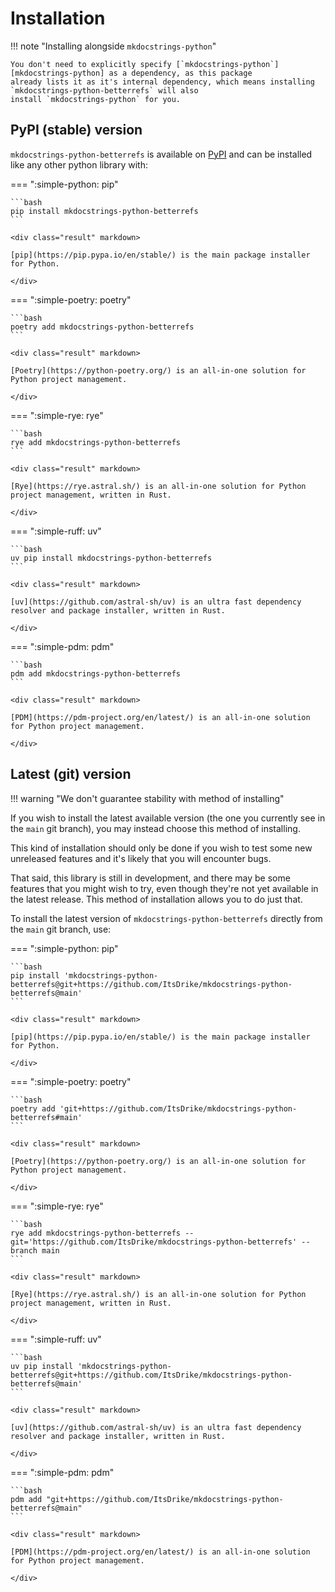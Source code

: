 # Installation

!!! note "Installing alongside `mkdocstrings-python`"

    You don't need to explicitly specify [`mkdocstrings-python`][mkdocstrings-python] as a dependency, as this package
    already lists it as it's internal dependency, which means installing `mkdocstrings-python-betterrefs` will also
    install `mkdocstrings-python` for you.

## PyPI (stable) version

`mkdocstrings-python-betterrefs` is available on [PyPI] and can be installed like any other python library with:

=== ":simple-python: pip"

    ```bash
    pip install mkdocstrings-python-betterrefs
    ```

    <div class="result" markdown>

    [pip](https://pip.pypa.io/en/stable/) is the main package installer for Python.

    </div>

=== ":simple-poetry: poetry"

    ```bash
    poetry add mkdocstrings-python-betterrefs
    ```

    <div class="result" markdown>

    [Poetry](https://python-poetry.org/) is an all-in-one solution for Python project management.

    </div>

=== ":simple-rye: rye"

    ```bash
    rye add mkdocstrings-python-betterrefs
    ```

    <div class="result" markdown>

    [Rye](https://rye.astral.sh/) is an all-in-one solution for Python project management, written in Rust.

    </div>

=== ":simple-ruff: uv"

    ```bash
    uv pip install mkdocstrings-python-betterrefs
    ```

    <div class="result" markdown>

    [uv](https://github.com/astral-sh/uv) is an ultra fast dependency resolver and package installer, written in Rust.

    </div>

=== ":simple-pdm: pdm"

    ```bash
    pdm add mkdocstrings-python-betterrefs
    ```

    <div class="result" markdown>

    [PDM](https://pdm-project.org/en/latest/) is an all-in-one solution for Python project management.

    </div>

## Latest (git) version

!!! warning "We don't guarantee stability with method of installing"

If you wish to install the latest available version (the one you currently see in the `main` git branch), you may
instead choose this method of installing.

This kind of installation should only be done if you wish to test some new unreleased features and it's likely that you
will encounter bugs.

That said, this library is still in development, and there may be some features that you might wish to try, even
though they're not yet available in the latest release. This method of installation allows you to do just that.

To install the latest version of `mkdocstrings-python-betterrefs` directly from the `main` git branch, use:

=== ":simple-python: pip"

    ```bash
    pip install 'mkdocstrings-python-betterrefs@git+https://github.com/ItsDrike/mkdocstrings-python-betterrefs@main'
    ```

    <div class="result" markdown>

    [pip](https://pip.pypa.io/en/stable/) is the main package installer for Python.

    </div>

=== ":simple-poetry: poetry"

    ```bash
    poetry add 'git+https://github.com/ItsDrike/mkdocstrings-python-betterrefs#main'
    ```

    <div class="result" markdown>

    [Poetry](https://python-poetry.org/) is an all-in-one solution for Python project management.

    </div>

=== ":simple-rye: rye"

    ```bash
    rye add mkdocstrings-python-betterrefs --git='https://github.com/ItsDrike/mkdocstrings-python-betterrefs' --branch main
    ```

    <div class="result" markdown>

    [Rye](https://rye.astral.sh/) is an all-in-one solution for Python project management, written in Rust.

    </div>

=== ":simple-ruff: uv"

    ```bash
    uv pip install 'mkdocstrings-python-betterrefs@git+https://github.com/ItsDrike/mkdocstrings-python-betterrefs@main'
    ```

    <div class="result" markdown>

    [uv](https://github.com/astral-sh/uv) is an ultra fast dependency resolver and package installer, written in Rust.

    </div>

=== ":simple-pdm: pdm"

    ```bash
    pdm add "git+https://github.com/ItsDrike/mkdocstrings-python-betterrefs@main"
    ```

    <div class="result" markdown>

    [PDM](https://pdm-project.org/en/latest/) is an all-in-one solution for Python project management.

    </div>

[PyPI]: https://pypi.org/project/mkdocstrings-python-betterrefs
[mkdocstrings-python]: https://github.com/mkdocstrings/python
